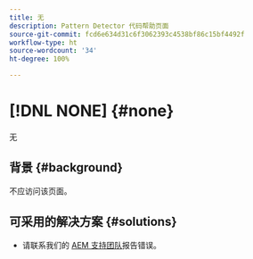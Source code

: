 ```yaml
---
title: 无
description: Pattern Detector 代码帮助页面
source-git-commit: fcd6e634d31c6f3062393c4538bf86c15bf4492f
workflow-type: ht
source-wordcount: '34'
ht-degree: 100%

---
```



# [!DNL NONE] {#none}

无

## 背景 {#background}

不应访问该页面。

## 可采用的解决方案 {#solutions}

* 请联系我们的 [AEM 支持团队](https://helpx.adobe.com/cn/enterprise/using/support-for-experience-cloud.html)报告错误。
